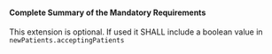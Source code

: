#### Complete Summary of the Mandatory Requirements

This extension is optional. If used it SHALL include a boolean value in `newPatients.acceptingPatients`
